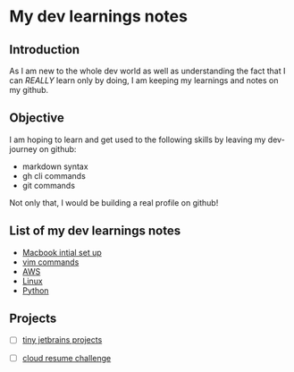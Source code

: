 # My dev learnings notes

## Introduction

As I am new to the whole dev world as well as understanding the fact that I can *REALLY* learn only by doing, I am keeping my learnings and notes on my github.

## Objective

I am hoping to learn and get used to the following skills by leaving my dev-journey on github:
- markdown syntax
- gh cli commands
- git commands

Not only that, I would be building a real profile on github!

## List of my dev learnings  notes

- [Macbook intial set up](https://github.com/geepum/macbook-setup)
- [vim commands](https://github.com/geepum/vim-commands)
- [AWS]()
- [Linux](https://github.com/geepum/redhat-linux)
- [Python](https://github.com/geepum/python)

## Projects

- [ ] [tiny jetbrains projects](https://github.com/geepum/jetbrains)
- [ ] [cloud resume challenge](https://github.com/geepum/cloud-resume-challenge)



<!---
geepum/geepum is a ✨ special ✨ repository because its `README.md` (this file) appears on your GitHub profile.
You can click the Preview link to take a look at your changes.
--->
